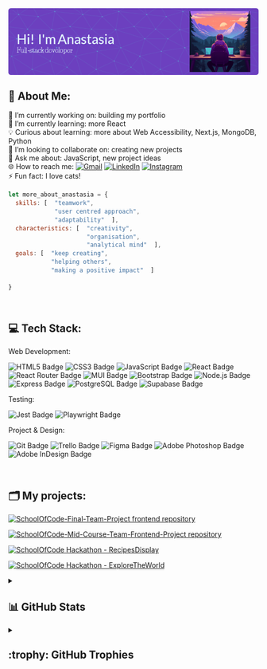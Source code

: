 <div><img align="center" src="./github-header-image.png"></div>

## 💫 About Me:
🔭 I’m currently working on: building my portfolio<br>
🌱 I’m currently learning: more React<br>
💡 Curious about learning: more about Web Accessibility, Next.js, MongoDB, Python<br>
👯 I’m looking to collaborate on: creating new projects<br>
💬 Ask me about: JavaScript, new project ideas<br>
🌐 How to reach me:
    [![Gmail](https://img.shields.io/badge/Gmail-EA4335?logo=gmail&logoColor=fff&style=flat)](mailto:anastasiaadamoudi@gmail.com)
    [![LinkedIn](https://img.shields.io/badge/LinkedIn-%230077B5.svg?logo=linkedin&logoColor=white)](https://linkedin.com/in/anastasiaadamoudi89)
    [![Instagram](https://img.shields.io/badge/Instagram-%23E4405F.svg?logo=Instagram&logoColor=white)](https://instagram.com/anastasia.ad.m31)<br>
⚡ Fun fact: I love cats!

```javascript
let more_about_anastasia = {
  skills: [  "teamwork",
             "user centred approach",
             "adaptability"  ],
  characteristics: [  "creativity",
                      "organisation",
                      "analytical mind"  ],
  goals: [  "keep creating",
            "helping others",
            "making a positive impact"  ]
		      
}
```
<br>

## 💻 Tech Stack:

Web Development: 

<p>
	
![HTML5 Badge](https://img.shields.io/badge/HTML5-E34F26?logo=html5&logoColor=fff&style=flat)
![CSS3 Badge](https://img.shields.io/badge/CSS3-1572B6?logo=css3&logoColor=fff&style=flat)
![JavaScript Badge](https://img.shields.io/badge/JavaScript-F7DF1E?logo=javascript&logoColor=000&style=flat)
![React Badge](https://img.shields.io/badge/React-61DAFB?logo=react&logoColor=000&style=flat)
![React Router Badge](https://img.shields.io/badge/React%20Router-CA4245?logo=reactrouter&logoColor=fff&style=flat)
![MUI Badge](https://img.shields.io/badge/MUI-007FFF?logo=mui&logoColor=fff&style=flat)
![Bootstrap Badge](https://img.shields.io/badge/Bootstrap-7952B3?logo=bootstrap&logoColor=fff&style=flat)
![Node.js Badge](https://img.shields.io/badge/Node.js-393?logo=nodedotjs&logoColor=fff&style=flat)
![Express Badge](https://img.shields.io/badge/Express-000?logo=express&logoColor=fff&style=flat)
![PostgreSQL Badge](https://img.shields.io/badge/PostgreSQL-4169E1?logo=postgresql&logoColor=fff&style=flat)
![Supabase Badge](https://img.shields.io/badge/Supabase-3FCF8E?logo=supabase&logoColor=fff&style=flat)
	
</p>

Testing:

<p>
	
![Jest Badge](https://img.shields.io/badge/Jest-C21325?logo=jest&logoColor=fff&style=flat)
![Playwright Badge](https://img.shields.io/badge/Playwright-2EAD33?logo=playwright&logoColor=fff&style=flat)
	
</p>

Project & Design: 

<p>
	
![Git Badge](https://img.shields.io/badge/Git-F05032?logo=git&logoColor=fff&style=flat)
![Trello Badge](https://img.shields.io/badge/Trello-0052CC?logo=trello&logoColor=fff&style=flat)
![Figma Badge](https://img.shields.io/badge/Figma-F24E1E?logo=figma&logoColor=fff&style=flat)
![Adobe Photoshop Badge](https://img.shields.io/badge/Adobe%20Photoshop-31A8FF?logo=adobephotoshop&logoColor=fff&style=flat)
![Adobe InDesign Badge](https://img.shields.io/badge/Adobe%20InDesign-F36?logo=adobeindesign&logoColor=fff&style=flat)
	
</p>

<br>

## 🗂️ My projects:
 <div>
    <p>
        <a href="https://github.com/M-A-S-H-E-D6/M.A.S.H.E.D_Garden_Genie.git">
            <img src="https://github-readme-stats.vercel.app/api/pin/?username=M-A-S-H-E-D6&repo=M.A.S.H.E.D_Garden_Genie&theme=tokyonight" alt="SchoolOfCode-Final-Team-Project frontend repository" />
        </a>
    </p>
</div>
<div>
    <p>
        <a href="https://github.com/AnastasiaAdamoudi/BootcampersTreasureChest.git">
            <img src="https://github-readme-stats.vercel.app/api/pin/?username=AnastasiaAdamoudi&repo=BootcampersTreasureChest&theme=tokyonight" alt="SchoolOfCode-Mid-Course-Team-Frontend-Project repository" />
        </a>
    </p>
</div>
<a href="https://github.com/AnastasiaAdamoudi/RecipesDisplay.git">
            <img src="https://github-readme-stats.vercel.app/api/pin/?username=AnastasiaAdamoudi&repo=RecipesDisplay&theme=tokyonight" alt="SchoolOfCode Hackathon - RecipesDisplay" />
        </a>
    </p>
</div>
<a href="https://github.com/AnastasiaAdamoudi/ExploreTheWorld.git">
            <img src="https://github-readme-stats.vercel.app/api/pin/?username=AnastasiaAdamoudi&repo=ExploreTheWorld&theme=tokyonight" alt="SchoolOfCode Hackathon - ExploreTheWorld" />
        </a>
    </p>
</div>



<details>
  <summary>
    <h2> 📊 GitHub Stats </h2>
  </summary>
    
  ![](https://github-readme-stats.vercel.app/api/top-langs/?username=AnastasiaAdamoudi&theme=nightowl&hide_border=false&include_all_commits=false&count_private=true&layout=compact)<br/>
  ![](https://github-readme-stats.vercel.app/api?username=AnastasiaAdamoudi&theme=nightowl&hide_border=false&include_all_commits=false&count_private=true)<br/>
  ![](https://github-contributor-stats.vercel.app/api?username=AnastasiaAdamoudi&limit=5&theme=tokyonight&combine_all_yearly_contributions=true)<br/>
  ![](https://github-readme-streak-stats.herokuapp.com/?user=AnastasiaAdamoudi&theme=nightowl&hide_border=false)
    
</details>

<details>
  <summary>
    <h2> :trophy: GitHub Trophies </h2>
  </summary>
  <a href="https://github.com/ryo-ma/github-profile-trophy"><img src="https://github-profile-trophy.vercel.app/?username=7oskaaa&layout=compact&theme=tokyonight&column=4&margin-w=15&margin-h=15" alt="7oskaaa" /></a>
</details>

